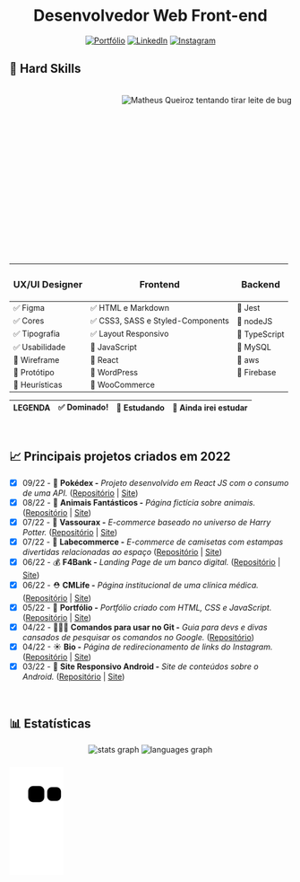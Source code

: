 <div align="center">
 
 # Desenvolvedor Web Front-end
 
[![Portfólio](https://img.shields.io/badge/Portfólio-%23000000.svg?style=for-the-badge&logoColor=#FF7139)](https://matheusqueirozds.dev)
[![LinkedIn](https://img.shields.io/badge/linkedin-%230077B5.svg?style=for-the-badge&logo=linkedin&logoColor=white)](https://www.linkedin.com/in/matheusqueirozds)
[![Instagram](https://img.shields.io/badge/Instagram-%23E4405F.svg?style=for-the-badge&logo=Instagram&logoColor=white)](https://www.instagram.com/matheusqueirozds.dev)
 
</div>

<div>
<h2>💪 Hard Skills</h2>

<br clear="both">
<img align="right" height="300" src="https://media.giphy.com/media/bGgsc5mWoryfgKBx1u/giphy.gif" title="Matheus Queiroz tentando tirar leite de bug"  />

<div width="300rem" width="300rem">
 
| <h3>UX/UI Designer</h3> | <h3>Frontend</h3> | <h3>Backend</h3> |  
---|---|---
✅ Figma | ✅ HTML e Markdown | 🚫 Jest 
✅ Cores | ✅ CSS3, SASS e Styled-Components | 🚫 nodeJS
✅ Tipografia | ✅ Layout Responsivo | 🚫 TypeScript
✅ Usabilidade | 🔄 JavaScript | 🚫 MySQL
🚫 Wireframe | 🔄 React | 🚫 aws
🚫 Protótipo | 🚫 WordPress | 🚫 Firebase
🚫 Heurísticas | 🚫 WooCommerce | |
  
LEGENDA | ✅ Dominado! | 🔄 Estudando | 🚫 Ainda irei estudar
:----:|:----:|:----:|:----:
 
</div>
</div>

<br>
 
## 📈 Principais projetos criados em 2022
- [x] 09/22 - 🎱 **Pokédex -** *Projeto desenvolvido em React JS com o consumo de uma API.* ([Repositório](https://github.com/matheusqueirozds/pokedex) | [Site](https://jemison-pokedex8.vercel.app/))
- [x] 08/22 - 🦁 **Animais Fantásticos -** *Página fictícia sobre animais.* ([Repositório](https://github.com/matheusqueirozds/animais-fantasticos) | [Site](https://animais-fantasticos-sigma.vercel.app/))
- [x] 07/22 - 🧹 **Vassourax -** *E-commerce baseado no universo de Harry Potter.* ([Repositório](https://github.com/matheusqueirozds/vassourax) | [Site](https://vassourax.vercel.app/))
- [x] 07/22 - 🛒 **Labecommerce -** *E-commerce de camisetas com estampas divertidas relacionadas ao espaço* ([Repositório](https://github.com/matheusqueirozds/labe-commerce) | [Site](https://general-volcano.surge.sh/))
- [x] 06/22 - 💰 **F4Bank -** *Landing Page de um banco digital.* ([Repositório](https://github.com/matheusqueirozds/f4bank) | [Site](https://futurebank.vercel.app/))
- [x] 06/22 - ⛑ **CMLife -** *Página institucional de uma clínica médica.* ([Repositório](https://github.com/matheusqueirozds/clinica-medica) | [Site](https://clinicamedica.vercel.app/)) 
- [x] 05/22 - 📜 **Portfólio -** *Portfólio criado com HTML, CSS e JavaScript.* ([Repositório](https://github.com/matheusqueirozds/portfolio) | [Site](https://matheusqueirozds.dev))
- [x] 04/22 - 👨🏽‍💻 **Comandos para usar no Git -** *Guia para devs e divas cansados de pesquisar os comandos no Google.* ([Repositório](https://github.com/matheusqueirozds/comandos-git))
- [x] 04/22 - ☀ **Bio -** *Página de redirecionamento de links do Instagram.* ([Repositório](https://github.com/matheusqueirozds/bio-instagram) | [Site](https://bio-matheusqueirozds.vercel.app/))
- [x] 03/22 - 🤖 **Site Responsivo Android -** *Site de conteúdos sobre o Android.* ([Repositório](https://github.com/matheusqueirozds/site-responsivo-android) | [Site](https://site-responsivo-android.vercel.app/))

<br>

<h2>📊 Estatísticas</h2>

<div align="center">
  <img src="https://github-readme-stats.vercel.app/api?hide_title=false&hide_rank=false&show_icons=true&include_all_commits=true&count_private=true&disable_animations=false&theme=react&locale=pt-BR&hide_border=false&username=matheusqueirozds" height="150" alt="stats graph" title="Minhas movimentações no GitHub" />
  <img src="https://github-readme-stats.vercel.app/api/top-langs?locale=pt-BR&hide_title=false&layout=compact&card_width=320&langs_count=5&theme=react&hide_border=false&username=matheusqueirozds" height="150" alt="languages graph" title="Linguagens que mais uso" />
</div>

###

![snake gif](https://github.com/matheusqueirozds/matheusqueirozds/blob/output/github-contribution-grid-snake.svg)


</div>

<br>
